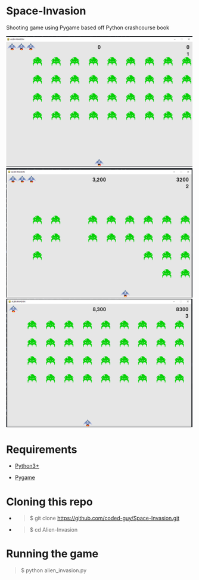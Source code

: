# Space-Invasion
Shooting game using Pygame based off Python crashcourse book



<img src = "images/screenshot 1.png" width = "500">
<img src = "images/screenshot 2.png" width = "500">
<img src = "images/screenshot 3.png" width = "500">

# Requirements
* [Python3+](https://www.python.org/downloads/)

* [Pygame](https://www.pygame.org/)


# Cloning this repo
* > $ git clone https://github.com/coded-guy/Space-Invasion.git
* > $ cd Alien-Invasion

# Running the game
> $ python alien_invasion.py
